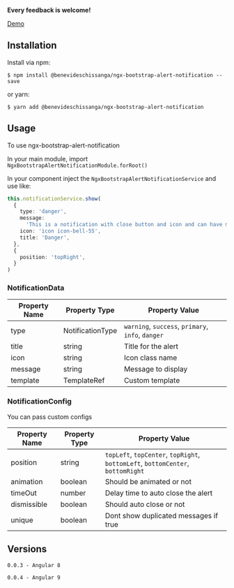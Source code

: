 **Every feedback is welcome!**

[Demo](https://benevideslecontes.github.io/ngx-bootstrap-alert-notification/)

## Installation

Install via npm:

```shell
$ npm install @benevideschissanga/ngx-bootstrap-alert-notification --save
```

or yarn:

```shell
$ yarn add @benevideschissanga/ngx-bootstrap-alert-notification
```

## Usage

To use ngx-bootstrap-alert-notification

In your main module, import `NgxBootstrapAlertNotificationModule.forRoot()`

In your component inject the `NgxBootstrapAlertNotificationService` and use like:

```typescript
this.notificationService.show(
  {
    type: 'danger',
    message:
      'This is a notification with close button and icon and can have many lines.',
    icon: 'icon icon-bell-55',
    title: 'Danger',
  },
  {
    position: 'topRight',
  }
)
```

### NotificationData

| Property Name | Property Type    | Property Value                                    |
| ------------- | ---------------- | ------------------------------------------------- |
| type          | NotificationType | `warning`, `success`, `primary`, `info`, `danger` |
| title         | string           | Title for the alert                               |
| icon          | string           | Icon class name                                   |
| message       | string           | Message to display                                |
| template      | TemplateRef<any> | Custom template                                   |

### NotificationConfig

You can pass custom configs

| Property Name | Property Type | Property Value                                                                  |
| ------------- | ------------- | ------------------------------------------------------------------------------- |
| position      | string        | `topLeft`, `topCenter`, `topRight`, `bottomLeft`, `bottomCenter`, `bottomRight` |
| animation     | boolean       | Should be animated or not                                                       |
| timeOut       | number        | Delay time to auto close the alert                                              |
| dismissible   | boolean       | Should auto close or not                                                        |
| unique        | boolean       | Dont show duplicated messages if true                                           |

## Versions

`0.0.3 - Angular 8`

`0.0.4 - Angular 9`
